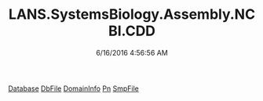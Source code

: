 ﻿---
title: LANS.SystemsBiology.Assembly.NCBI.CDD
date: 6/16/2016 4:56:56 AM
---

[Database](T-LANS.SystemsBiology.Assembly.NCBI.CDD.Database.html)
[DbFile](T-LANS.SystemsBiology.Assembly.NCBI.CDD.DbFile.html)
[DomainInfo](T-LANS.SystemsBiology.Assembly.NCBI.CDD.DomainInfo.html)
[Pn](T-LANS.SystemsBiology.Assembly.NCBI.CDD.Pn.html)
[SmpFile](T-LANS.SystemsBiology.Assembly.NCBI.CDD.SmpFile.html)
